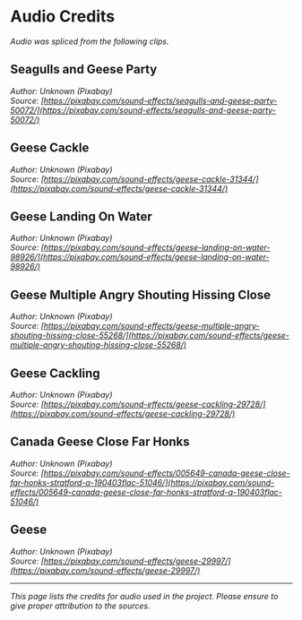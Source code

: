# Audio Credits

*Audio was spliced from the following clips.*

## Seagulls and Geese Party
*Author: Unknown (Pixabay)*  
*Source: [https://pixabay.com/sound-effects/seagulls-and-geese-party-50072/](https://pixabay.com/sound-effects/seagulls-and-geese-party-50072/)*

## Geese Cackle
*Author: Unknown (Pixabay)*  
*Source: [https://pixabay.com/sound-effects/geese-cackle-31344/](https://pixabay.com/sound-effects/geese-cackle-31344/)*

## Geese Landing On Water
*Author: Unknown (Pixabay)*  
*Source: [https://pixabay.com/sound-effects/geese-landing-on-water-98926/](https://pixabay.com/sound-effects/geese-landing-on-water-98926/)*

## Geese Multiple Angry Shouting Hissing Close
*Author: Unknown (Pixabay)*  
*Source: [https://pixabay.com/sound-effects/geese-multiple-angry-shouting-hissing-close-55268/](https://pixabay.com/sound-effects/geese-multiple-angry-shouting-hissing-close-55268/)*

## Geese Cackling
*Author: Unknown (Pixabay)*  
*Source: [https://pixabay.com/sound-effects/geese-cackling-29728/](https://pixabay.com/sound-effects/geese-cackling-29728/)*

## Canada Geese Close Far Honks
*Author: Unknown (Pixabay)*  
*Source: [https://pixabay.com/sound-effects/005649-canada-geese-close-far-honks-stratford-a-190403flac-51046/](https://pixabay.com/sound-effects/005649-canada-geese-close-far-honks-stratford-a-190403flac-51046/)*

## Geese
*Author: Unknown (Pixabay)*  
*Source: [https://pixabay.com/sound-effects/geese-29997/](https://pixabay.com/sound-effects/geese-29997/)*

---

*This page lists the credits for audio used in the project. Please ensure to give proper attribution to the sources.*

